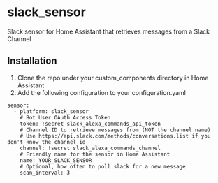 # slack_sensor
Slack sensor for Home Assistant that retrieves messages from a Slack Channel

## Installation
1. Clone the repo under your custom_components directory in Home Assistant
2. Add the following configuration to your configuration.yaml
```
sensor:
  - platform: slack_sensor
    # Bot User OAuth Access Token
    token: !secret slack_alexa_commands_api_token
    # Channel ID to retrieve messages from (NOT the channel name)
    # Use https://api.slack.com/methods/conversations.list if you don't know the channel id
    channel: !secret slack_alexa_commands_channel 
    # Friendly name for the sensor in Home Assistant
    name: YOUR_SLACK_SENSOR
    # Optional, how often to poll slack for a new message
    scan_interval: 3
```    

